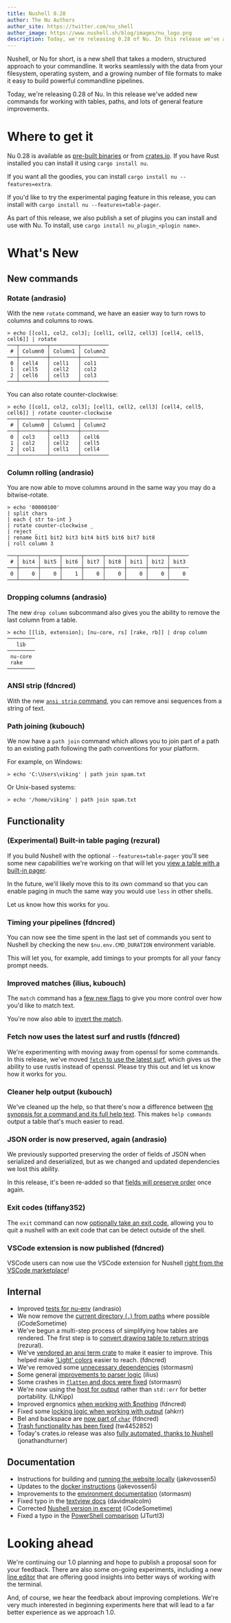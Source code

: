 ```yaml
---
title: Nushell 0.28
author: The Nu Authors
author_site: https://twitter.com/nu_shell
author_image: https://www.nushell.sh/blog/images/nu_logo.png
description: Today, we're releasing 0.28 of Nu. In this release we've added new commands for working with tables, paths, and lots of general feature improvements.
---
```


Nushell, or Nu for short, is a new shell that takes a modern, structured approach to your commandline. It works seamlessly with the data from your filesystem, operating system, and a growing number of file formats to make it easy to build powerful commandline pipelines.

Today, we're releasing 0.28 of Nu. In this release we've added new commands for working with tables, paths, and lots of general feature improvements.

<!-- more -->

# Where to get it

Nu 0.28 is available as [pre-built binaries](https://github.com/nushell/nushell/releases/tag/0.28.0) or from [crates.io](https://crates.io/crates/nu). If you have Rust installed you can install it using `cargo install nu`.

If you want all the goodies, you can install `cargo install nu --features=extra`.

If you'd like to try the experimental paging feature in this release, you can install with `cargo install nu --features=table-pager`.

As part of this release, we also publish a set of plugins you can install and use with Nu. To install, use `cargo install nu_plugin_<plugin name>`.

# What's New

## New commands

### Rotate (andrasio)

With the new `rotate` command, we have an easier way to turn rows to columns and columns to rows.

```nushell
> echo [[col1, col2, col3]; [cell1, cell2, cell3] [cell4, cell5, cell6]] | rotate
───┬─────────┬─────────┬─────────
 # │ Column0 │ Column1 │ Column2
───┼─────────┼─────────┼─────────
 0 │ cell4   │ cell1   │ col1
 1 │ cell5   │ cell2   │ col2
 2 │ cell6   │ cell3   │ col3
───┴─────────┴─────────┴─────────
```

You can also rotate counter-clockwise:

```nushell
> echo [[col1, col2, col3]; [cell1, cell2, cell3] [cell4, cell5, cell6]] | rotate counter-clockwise
───┬─────────┬─────────┬─────────
 # │ Column0 │ Column1 │ Column2
───┼─────────┼─────────┼─────────
 0 │ col3    │ cell3   │ cell6
 1 │ col2    │ cell2   │ cell5
 2 │ col1    │ cell1   │ cell4
───┴─────────┴─────────┴─────────
```

### Column rolling (andrasio)

You are now able to move columns around in the same way you may do a bitwise-rotate.

```nushell
> echo '00000100'
| split chars
| each { str to-int }
| rotate counter-clockwise _
| reject _
| rename bit1 bit2 bit3 bit4 bit5 bit6 bit7 bit8
| roll column 3

───┬──────┬──────┬──────┬──────┬──────┬──────┬──────┬──────
 # │ bit4 │ bit5 │ bit6 │ bit7 │ bit8 │ bit1 │ bit2 │ bit3
───┼──────┼──────┼──────┼──────┼──────┼──────┼──────┼──────
 0 │    0 │    0 │    1 │    0 │    0 │    0 │    0 │    0
───┴──────┴──────┴──────┴──────┴──────┴──────┴──────┴──────
```

### Dropping columns (andrasio)

The new `drop column` subcommand also gives you the ability to remove the last column from a table.

```nushell
> echo [[lib, extension]; [nu-core, rs] [rake, rb]] | drop column
─────────
   lib
─────────
 nu-core
 rake
─────────
```

### ANSI strip (fdncred)

With the new [`ansi strip` command](https://github.com/nushell/nushell/pull/3095), you can remove ansi sequences from a string of text.

### Path joining (kubouch)

We now have a `path join` command which allows you to join part of a path to an existing path following the path conventions for your platform.

For example, on Windows:

```nushell
> echo 'C:\Users\viking' | path join spam.txt
```

Or Unix-based systems:

```nushell
> echo '/home/viking' | path join spam.txt
```

## Functionality

### (Experimental) Built-in table paging (rezural)

If you build Nushell with the optional `--features=table-pager` you'll see some new capabilities we're working on that will let you [view a table with a built-in pager](https://github.com/nushell/nushell/pull/3128).

In the future, we'll likely move this to its own command so that you can enable paging in much the same way you would use `less` in other shells.

Let us know how this works for you.

### Timing your pipelines (fdncred)

You can now see the time spent in the last set of commands you sent to Nushell by checking the new `$nu.env.CMD_DURATION` environment variable.

This will let you, for example, add timings to your prompts for all your fancy prompt needs.

### Improved matches (ilius, kubouch)

The `match` command has a [few new flags](https://github.com/nushell/nushell/pull/3111) to give you more control over how you'd like to match text.

You're now also able to [invert the match](https://github.com/nushell/nushell/pull/3114).

### Fetch now uses the latest surf and rustls (fdncred)

We're experimenting with moving away from openssl for some commands. In this release, we've moved [`fetch` to use the latest surf](https://github.com/nushell/nushell/pull/3120), which gives us the ability to use rustls instead of openssl. Please try this out and let us know how it works for you.

### Cleaner help output (kubouch)

We've cleaned up the help, so that there's now a difference between [the synopsis for a command and its full help text](https://github.com/nushell/nushell/pull/3124). This makes `help commands` output a table that's much easier to read.

### JSON order is now preserved, again (andrasio)

We previously supported preserving the order of fields of JSON when serialized and deserialized, but as we changed and updated dependencies we lost this ability.

In this release, it's been re-added so that [fields will preserve order](https://github.com/nushell/nushell/pull/3126) once again.

### Exit codes (tiffany352)

The `exit` command can now [optionally take an exit code](https://github.com/nushell/nushell/pull/3132), allowing you to quit a nushell with an exit code that can be detect outside of the shell.

### VSCode extension is now published (fdncred)

VSCode users can now use the VSCode extension for Nushell [right from the VSCode marketplace](https://marketplace.visualstudio.com/items?itemName=TheNuProjectContributors.vscode-nushell-lang)!

## Internal

- Improved [tests for nu-env](https://github.com/nushell/nushell/pull/3078) (andrasio)
- We now remove the [current directory (`.`) from paths](https://github.com/nushell/nushell/pull/3084) where possible (iCodeSometime)
- We've begun a multi-step process of simplifying how tables are rendered. The first step is to [convert drawing table to return strings](https://github.com/nushell/nushell/pull/3088) (rezural).
- We've [vendored an ansi term crate](https://github.com/nushell/nushell/pull/3089) to make it easier to improve. This helped make ['Light' colors](https://github.com/nushell/nushell/pull/3100) easier to reach. (fdncred)
- We've removed some [unnecessary dependencies](https://github.com/nushell/nushell/pull/3091) (stormasm)
- Some general [improvements to parser logic](https://github.com/nushell/nushell/pull/3093) (ilius)
- Some crashes in [`flatten` and docs were fixed](https://github.com/nushell/nushell/pull/3099) (stormasm)
- We're now using the [host for output](https://github.com/nushell/nushell/pull/3112) rather than `std::err` for better portability. (LhKipp)
- Improved ergnomics [when working with $nothing](https://github.com/nushell/nushell/pull/3133) (fdncred)
- Fixed some [locking logic when working with output](https://github.com/nushell/nushell/pull/3140) (ahkrr)
- Bel and backspace are [now part of `char`](https://github.com/nushell/nushell/pull/3144) (fdncred)
- [Trash functionality has been fixed](https://github.com/nushell/nushell/pull/3146) (tw4452852)
- Today's crates.io release was also [fully automated, thanks to Nushell](https://github.com/nushell/nu_scripts/blob/main/nu_release.nu) (jonathandturner)

## Documentation

- Instructions for building and [running the website locally](https://github.com/nushell/nushell.github.io/pull/109) (jakevossen5)
- Updates to the [docker instructions](https://github.com/nushell/nushell.github.io/pull/108) (jakevossen5)
- Improvements to the [environment documentation](https://github.com/nushell/nushell.github.io/pull/107) (stormasm)
- Fixed typo in the [textview docs](https://github.com/nushell/nushell.github.io/pull/106) (davidmalcolm)
- Corrected [Nushell version in excerpt](https://github.com/nushell/nushell.github.io/pull/104) (iCodeSometime)
- Fixed a typo in the [PowerShell comparison](https://github.com/nushell/nushell.github.io/pull/103) (JTurtl3)

# Looking ahead

We're continuing our 1.0 planning and hope to publish a proposal soon for your feedback. There are also some on-going experiments, including a new [line editor](https://github.com/jonathandturner/reedline) that are offering good insights into better ways of working with the terminal.

And, of course, we hear the feedback about improving completions. We're very much interested in beginning experiments here that will lead to a far better experience as we approach 1.0.
